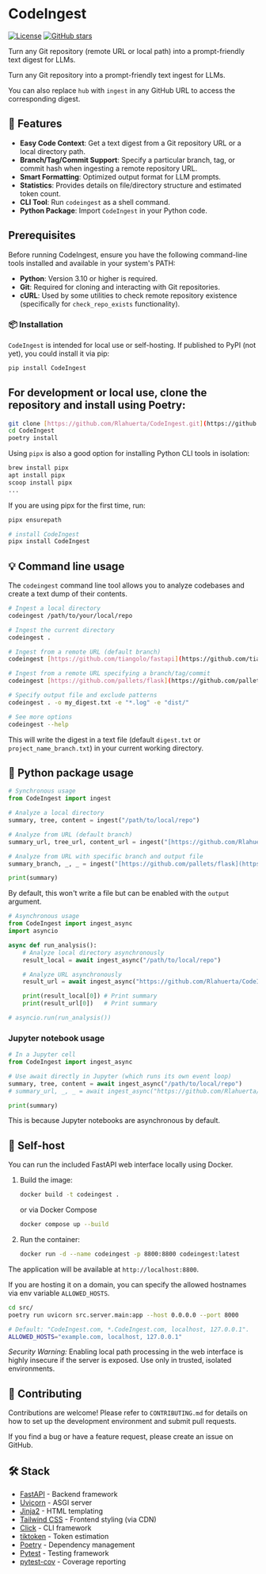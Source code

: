 # CodeIngest

[![License](https://img.shields.io/badge/license-MIT-blue.svg)](https://github.com/Rlahuerta/CodeIngest/blob/main/LICENSE)
[![GitHub stars](https://img.shields.io/github/stars/Rlahuerta/CodeIngest?style=social.svg)](https://github.com/Rlahuerta/CodeIngest)

Turn any Git repository (remote URL or local path) into a prompt-friendly text digest for LLMs.

Turn any Git repository into a prompt-friendly text ingest for LLMs.

You can also replace `hub` with `ingest` in any GitHub URL to access the corresponding digest.

## 🚀 Features

- **Easy Code Context**: Get a text digest from a Git repository URL or a local directory path.
- **Branch/Tag/Commit Support**: Specify a particular branch, tag, or commit hash when ingesting a remote repository URL.
- **Smart Formatting**: Optimized output format for LLM prompts.
- **Statistics**: Provides details on file/directory structure and estimated token count.
- **CLI Tool**: Run `codeingest` as a shell command.
- **Python Package**: Import `CodeIngest` in your Python code.

## Prerequisites

Before running CodeIngest, ensure you have the following command-line tools installed and available in your system's PATH:
- **Python**: Version 3.10 or higher is required.
- **Git**: Required for cloning and interacting with Git repositories.
- **cURL**: Used by some utilities to check remote repository existence (specifically for `check_repo_exists` functionality).

### 📦 Installation

`CodeIngest` is intended for local use or self-hosting. If published to PyPI (not yet), you could install it via pip:

```bash
pip install CodeIngest
```

## For development or local use, clone the repository and install using Poetry:
```bash
git clone [https://github.com/Rlahuerta/CodeIngest.git](https://github.com/Rlahuerta/CodeIngest.git)
cd CodeIngest
poetry install
```

Using `pipx` is also a good option for installing Python CLI tools in isolation:

```bash
brew install pipx
apt install pipx
scoop install pipx
...
```

If you are using pipx for the first time, run:

```bash
pipx ensurepath
```

```bash
# install CodeIngest
pipx install CodeIngest
```

## 💡 Command line usage

The `codeingest` command line tool allows you to analyze codebases and create a text dump of their contents.

```bash
# Ingest a local directory
codeingest /path/to/your/local/repo

# Ingest the current directory
codeingest .

# Ingest from a remote URL (default branch)
codeingest [https://github.com/tiangolo/fastapi](https://github.com/tiangolo/fastapi)

# Ingest from a remote URL specifying a branch/tag/commit
codeingest [https://github.com/pallets/flask](https://github.com/pallets/flask) -b 2.3.x

# Specify output file and exclude patterns
codeingest . -o my_digest.txt -e "*.log" -e "dist/"

# See more options
codeingest --help
```

This will write the digest in a text file (default `digest.txt` or `project_name_branch.txt`) in your current working directory.

## 🐍 Python package usage

```python
# Synchronous usage
from CodeIngest import ingest

# Analyze a local directory
summary, tree, content = ingest("/path/to/local/repo")

# Analyze from URL (default branch)
summary_url, tree_url, content_url = ingest("[https://github.com/Rlahuerta/CodeIngest](https://github.com/Rlahuerta/CodeIngest)")

# Analyze from URL with specific branch and output file
summary_branch, _, _ = ingest("[https://github.com/pallets/flask](https://github.com/pallets/flask)", branch="2.3.x", output="flask_digest.txt")

print(summary)
```

By default, this won't write a file but can be enabled with the `output` argument.

```python
# Asynchronous usage
from CodeIngest import ingest_async
import asyncio

async def run_analysis():
    # Analyze local directory asynchronously
    result_local = await ingest_async("/path/to/local/repo")

    # Analyze URL asynchronously
    result_url = await ingest_async("https://github.com/Rlahuerta/CodeIngest", branch="main")

    print(result_local[0]) # Print summary
    print(result_url[0])   # Print summary

# asyncio.run(run_analysis())
```

### Jupyter notebook usage

```python
# In a Jupyter cell
from CodeIngest import ingest_async

# Use await directly in Jupyter (which runs its own event loop)
summary, tree, content = await ingest_async("/path/to/local/repo")
# summary_url, _, _ = await ingest_async("https://github.com/Rlahuerta/CodeIngest", branch="main")

print(summary)
```

This is because Jupyter notebooks are asynchronous by default.

## 🐳 Self-host

You can run the included FastAPI web interface locally using Docker.

1. Build the image:

   ``` bash
   docker build -t codeingest .
   ```
   
   or via Docker Compose

   ``` bash
   docker compose up --build
   ```

2. Run the container:

   ``` bash
   docker run -d --name codeingest -p 8800:8800 codeingest:latest
   ```

The application will be available at `http://localhost:8800`.

If you are hosting it on a domain, you can specify the allowed hostnames via env variable `ALLOWED_HOSTS`.

   ``` bash
   cd src/
   poetry run uvicorn src.server.main:app --host 0.0.0.0 --port 8000
   ```

   ```bash
   # Default: "CodeIngest.com, *.CodeIngest.com, localhost, 127.0.0.1".
   ALLOWED_HOSTS="example.com, localhost, 127.0.0.1"
   ```

*Security Warning:* Enabling local path processing in the web interface is highly insecure if the server is exposed. Use only in trusted, isolated environments.

## 🤝 Contributing

Contributions are welcome! Please refer to `CONTRIBUTING.md` for details on how to set up the development environment and submit pull requests.

If you find a bug or have a feature request, please create an issue on GitHub.

## 🛠️ Stack
- [FastAPI](https://github.com/fastapi/fastapi) - Backend framework
- [Uvicorn](https://www.uvicorn.org/) - ASGI server
- [Jinja2](https://jinja.palletsprojects.com/en/stable/) - HTML templating
- [Tailwind CSS](https://tailwindcss.com/) - Frontend styling (via CDN)
- [Click](https://click.palletsprojects.com/en/stable/) - CLI framework
- [tiktoken](https://github.com/openai/tiktoken) - Token estimation
- [Poetry](https://python-poetry.org/) - Dependency management
- [Pytest](https://docs.pytest.org/en/stable/) - Testing framework
- [pytest-cov](https://pytest-cov.readthedocs.io/en/latest/) - Coverage reporting